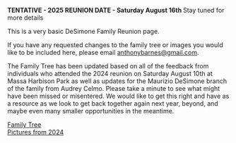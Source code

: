 <B> TENTATIVE - 2025 REUNION DATE - Saturday August 16th </B>
Stay tuned for more details


This is a very basic DeSimone Family Reunion page.  

If you have any requested changes to the family tree or images you would like to be included here, please email anthonybarnes@gmail.com.

The Family Tree has been updated based on all of the feedback from individuals who attended the 2024 reunion on Saturday August 10th at Massa Harbison Park as well as updates for the Maurizio DeSimone branch of the family from Audrey Celmo. Please take a minute to see what might have been missed or misentered. We would like to get this right and have as a resource as we look to get back together again next year, beyond, and maybe even many smaller opportunities in the meantime.

<A HREF="DeSimone Reunion 2024.htm"> Family Tree </A>
<BR>
<A HREF="2024Pictures.html"> Pictures from 2024 </A>


